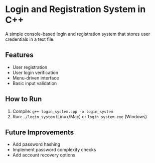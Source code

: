 # Login and Registration System in C++

A simple console-based login and registration system that stores user credentials in a text file.

## Features
- User registration
- User login verification
- Menu-driven interface
- Basic input validation

## How to Run
1. Compile: `g++ login_system.cpp -o login_system`
2. Run: `./login_system` (Linux/Mac) or `login_system.exe` (Windows)

## Future Improvements
- Add password hashing
- Implement password complexity checks
- Add account recovery options
